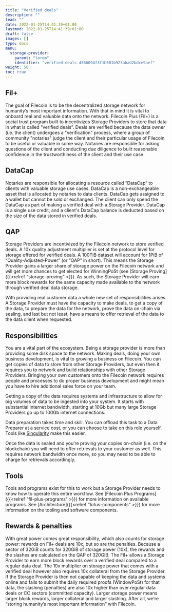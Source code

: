 ```yaml
---
title: "Verified deals"
description: ""
lead: ""
date: 2022-01-25T14:41:39+01:00
lastmod: 2022-01-25T14:41:39+01:00
draft: false
images: []
type: docs
menu:
  storage-provider:
    parent: "lorem"
    identifier: "verified-deals-4566094f3f1b681b923abad2bdce9aef"
weight: 50
toc: true
---
```


## Fil+
The goal of Filecoin is to be the decentralized storage network for humanity’s most important information. With that in mind it is vital to onboard real and valuable data onto the network. Filecoin Plus (Fil+) is a social trust program built to incentivizes Storage Providers to store that data in what is called “verified deals”. Deals are verified because the data owner (i.e. the client) undergoes a "verification" process, where a group of community "notaries" judge the client and their particular usage of Filecoin to be useful or valuable in some way. Notaries are responsible for asking questions of the client and conducting due diligence to built reasonable confidence in the trustworthiness of the client and their use case. 

## DataCap
Notaries are responsible for allocating a resource called “DataCap” to clients with valuable storage use cases. DataCap is a non-exchangeable asset that is allocated by notaries to data clients. DataCap gets assigned to a wallet but cannot be sold or exchanged. The client can only spend the DataCap as part of making a verified deal with a Storage Provider. DataCap is a single use credit, and a client's DataCap balance is deducted based on the size of the data stored in verified deals. 

## QAP
Storage Providers are incentivized by the Filecoin network to store verified deals. A 10x quality adjustment multiplier is set at the protocol level for storage offered for verified deals. A 100TiB dataset will account for 1PiB of “Quality-Adjusted-Power” (or “QAP” in short). This means the Storage Provider gains a larger share of storage power on the Filecoin network and will get more chances to get elected for WinningPoSt (see [Storage Proving]({{<relref "storage-proving" >}}). As such, the Storage Provider will earn more block rewards for the same capacity made available to the network through verified deal data storage.

With providing real customer data a whole new set of responsibilities arises. A Storage Provider must have the capacity to make deals, to get a copy of the data, to prepare the data for the network, prove the data on-chain via sealing, and last but not least, have a means to offer retrieval of the data to the data client when requested.

## Responsibilities
You are a vital part of the ecosystem. Being a storage provider is more than providing some disk space to the network. Making deals, doing your own business development, is vital to growing a business on Filecoin. You can get copies of data to store from other Storage Providers, but even then it requires you to network and build relationships with other Storage Providers. Bringing your own customers onto the Filecoin network requires people and processes to do proper business development and might mean you have to hire additional sales force on your team.

Getting a copy of the data requires systems and infrastructure to allow for big volumes of data to be ingested into your system. It starts with substantial internet bandwidth, starting at 10Gb but many large Storage Providers go up to 100Gb internet connections.

Data preparation takes time and skill. You can offload this task to a Data Preparer at a service cost, or you can choose to take on this role yourself. Tools like [Singularity](https://singularity.storage/) make this easier.

Once the data is sealed and you’re proving your copies on-chain (i.e. on the blockchain) you will need to offer retrievals to your customer as well. This requires network bandwidth once more, so you may need to be able to charge for retrievals accordingly.

## Tools
Tools and programs exist for this to work but a Storage Provider needs to know how to operate this entire workflow. See [Filecoin Plus Programs]({{<relref "fil-plus-programs" >}}) for more information on available programs. See [Architecture]({{<relref "lotus-components" >}}) for more information on the tooling and software components.

## Rewards & penalties
With great power comes great responsibility, which also counts for storage power: rewards on Fil+ deals are 10x, but so are the penalties. Because a sector of 32GiB counts for 320GiB of storage power (10x), the rewards and the slashes are calculated on the QAP of 320GiB. The Fil+ allows a Storage Provider to earn more block rewards over a verified deal compared to a regular data deal. The 10x multiplier on storage power that comes with a verified deal however also requires 10x collateral from the Storage Provider. If the Storage Provider is then not capable of keeping the data and systems online and fails to submit the daily required proofs (WindowPoSt) for that data, the slashing (penalties) are also 10x higher than over regular data deals or CC sectors (committed capacity). Larger storage power means larger block rewards, larger collateral and larger slashing. After all, we’re “storing humanity’s most important information” with Filecoin.

